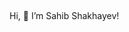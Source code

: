  <!DOCTYPE html>
 <html lang="en-AZ">
 <head>
 <link rel="stylesheet" href="style.css" />
 </head>
  <body>
    
  </body>
  
  
  
  
  
 </html>
 
 ## <p align="center">
  
  
  
  
  Hi, 👋 I’m  Sahib Shakhayev!</p>
  
<p align="center"></p>
    
  
  
  
  
  
  
  

